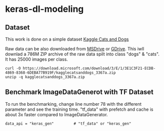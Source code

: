# keras-dl-modeling

## Dataset
This work is done on a simple dataset [Kaggle Cats and Dogs](https://www.kaggle.com/c/dogs-vs-cats/data)

Raw data can be also downloaded from [MSDrive](https://download.microsoft.com/download/3/E/1/3E1C3F21-ECDB-4869-8368-6DEBA77B919F/kagglecatsanddogs_3367a.zip) or [GDrive](https://drive.google.com/file/d/1t7-os2v_ZWOIJN9-CNzrfOyPIiMn9pgt/view?usp=sharing). This iwll downlad a 786M ZIP archive of the raw data spilt into class "dogs" & "cats". It has 25000 images per class. 

```
curl -O https://download.microsoft.com/download/3/E/1/3E1C3F21-ECDB-4869-8368-6DEBA77B919F/kagglecatsanddogs_3367a.zip
unzip -q kagglecatsanddogs_3367a.zip
```

## Benchmark ImageDataGenerot with TF Dataset
To run the benchmarking, change line number 78 with the different parameter and see the training time. "tf_data" with  prefetch and cache is about 3x faster compared to ImageDataGenerator. 
```
data_api = "keras_gen"         # "tf_data" or "keras_gen"
```
